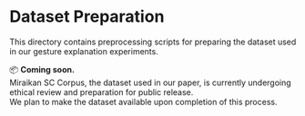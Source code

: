 # Dataset Preparation

This directory contains preprocessing scripts for preparing the dataset used in our gesture explanation experiments.

📦 **Coming soon.**  
Miraikan SC Corpus, the dataset used in our paper, is currently undergoing ethical review and preparation for public release.  
We plan to make the dataset available upon completion of this process.

<!-- ## Steps

The dataset will be constructed through the following steps:

1. **Download the Miraikan SC Corpus**  
   Acquire the base corpus containing dialogue, gesture descriptions, and media data.

2. **Integrate gesture type annotations**  
   Merge gesture type labels with the corresponding gesture segments.

3. **Extract gesture instances**  
   Construct structured examples (JSON) containing:
   - Time spans
   - Dialogue utterances
   - Video frame sequences (paths)
   - Gesture type labels (e.g., Indexical, Iconic, Symbolic)
   - Reference gesture descriptions -->


